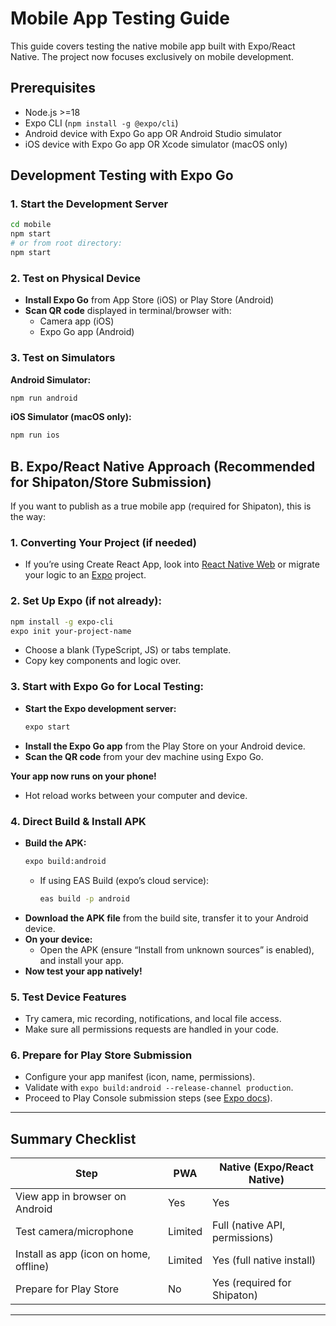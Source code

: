 # Mobile App Testing Guide

This guide covers testing the native mobile app built with Expo/React Native. The project now focuses exclusively on mobile development.

## **Prerequisites**

- Node.js >=18
- Expo CLI (`npm install -g @expo/cli`)
- Android device with Expo Go app OR Android Studio simulator
- iOS device with Expo Go app OR Xcode simulator (macOS only)

## **Development Testing with Expo Go**

### 1. **Start the Development Server**
```bash
cd mobile
npm start
# or from root directory:
npm start
```

### 2. **Test on Physical Device**
- **Install Expo Go** from App Store (iOS) or Play Store (Android)
- **Scan QR code** displayed in terminal/browser with:
  - Camera app (iOS)
  - Expo Go app (Android)

### 3. **Test on Simulators**

**Android Simulator:**
```bash
npm run android
```

**iOS Simulator (macOS only):**
```bash
npm run ios
```

## **B. Expo/React Native Approach (Recommended for Shipaton/Store Submission)**

If you want to publish as a true mobile app (required for Shipaton), this is the way:

### 1. **Converting Your Project (if needed)**
- If you’re using Create React App, look into [React Native Web](https://necolas.github.io/react-native-web/) or migrate your logic to an [Expo](https://expo.dev/) project.

### 2. **Set Up Expo (if not already):**
   ```bash
   npm install -g expo-cli
   expo init your-project-name
   ```
   - Choose a blank (TypeScript, JS) or tabs template.
   - Copy key components and logic over.

### 3. **Start with Expo Go for Local Testing:**

- **Start the Expo development server:**
   ```bash
   expo start
   ```
- **Install the Expo Go app** from the Play Store on your Android device.
- **Scan the QR code** from your dev machine using Expo Go.

**Your app now runs on your phone!**
- Hot reload works between your computer and device.

### 4. **Direct Build & Install APK**

- **Build the APK:**
   ```bash
   expo build:android
   ```
   - If using EAS Build (expo’s cloud service):  
     ```bash
     eas build -p android
     ```
- **Download the APK file** from the build site, transfer it to your Android device.
- **On your device:**
   - Open the APK (ensure “Install from unknown sources” is enabled), and install your app.
- **Now test your app natively!**

### 5. **Test Device Features**
- Try camera, mic recording, notifications, and local file access.
- Make sure all permissions requests are handled in your code.

### 6. **Prepare for Play Store Submission**
- Configure your app manifest (icon, name, permissions).
- Validate with `expo build:android --release-channel production`.
- Proceed to Play Console submission steps (see [Expo docs](https://docs.expo.dev/distribution/uploading-apps/)).

***

## **Summary Checklist**

| Step                                    | PWA               | Native (Expo/React Native)                     |
|------------------------------------------|-------------------|-----------------------------------------------|
| View app in browser on Android           | Yes               | Yes                                          |
| Test camera/microphone                   | Limited           | Full (native API, permissions)                |
| Install as app (icon on home, offline)   | Limited           | Yes (full native install)                     |
| Prepare for Play Store                   | No                | Yes (required for Shipaton)                   |

***
